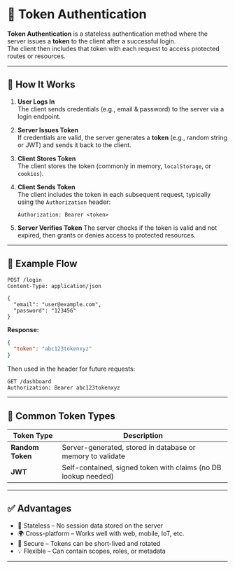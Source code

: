 # 🔐 Token Authentication

**Token Authentication** is a stateless authentication method where the server issues a **token** to the client after a successful login.  
The client then includes that token with each request to access protected routes or resources.

---

## 📖 How It Works

1. **User Logs In**  
   The client sends credentials (e.g., email & password) to the server via a login endpoint.

2. **Server Issues Token**  
   If credentials are valid, the server generates a **token** (e.g., random string or JWT) and sends it back to the client.

3. **Client Stores Token**  
   The client stores the token (commonly in memory, `localStorage`, or `cookies`).

4. **Client Sends Token**  
   The client includes the token in each subsequent request, typically using the `Authorization` header:

   ```http
   Authorization: Bearer <token>
   ```

5. **Server Verifies Token**
   The server checks if the token is valid and not expired, then grants or denies access to protected resources.

---

## 🧪 Example Flow

```http
POST /login
Content-Type: application/json

{
  "email": "user@example.com",
  "password": "123456"
}
```

**Response:**

```json
{
  "token": "abc123tokenxyz"
}
```

Then used in the header for future requests:

```http
GET /dashboard
Authorization: Bearer abc123tokenxyz
```

---

## 🧰 Common Token Types

| Token Type       | Description                                                    |
| ---------------- | -------------------------------------------------------------- |
| **Random Token** | Server-generated, stored in database or memory to validate     |
| **JWT**          | Self-contained, signed token with claims (no DB lookup needed) |

---

## ✅ Advantages

- 🔁 Stateless – No session data stored on the server
- 🌍 Cross-platform – Works well with web, mobile, IoT, etc.
- 🔐 Secure – Tokens can be short-lived and rotated
- 💡 Flexible – Can contain scopes, roles, or metadata

---
